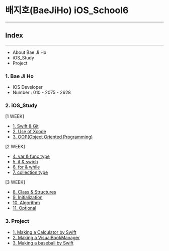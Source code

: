 # 배지호(BaeJiHo) iOS_School6

---

## Index
---

- About Bae Ji Ho
- iOS_Study
- Project

### 1. Bae Ji Ho
>
- IOS Developer
- Number : 010 - 2075 - 2628

### 2. iOS_Study
[1 WEEK]
>
- [1. Swift & Git](./Class/18_01/18_01_09/README.md)
- [2. Use of Xcode](./Class/18_01/18_01_10/README.md)
- [3. OOP(Object Oriented Programming)](./Class/18_01/18_01_11/README.md)

[2 WEEK]
>
- [4. var & func type](./Class/18_01/18_01_15/README.md)
- [5. if & swich](./Class/18_01/18_01_16/README.md)
- [6. for & while](./Class/18_01/18_01_18/README.md)
- [7. collection type](./Class/18_01/18_01_19/README.md)

[3 WEEK]
>
- [8. Class & Structures](./Class/18_01/18_01_22/README.md)
- [9. Initialization](./Class/18_01/18_01_23/README.md)
- [10. Algorithm](./Class/18_01/18_01_24/README.md)
- [11. Optional](./Class/18_01/18_01_25/README.md)

### 3. Project
- [1. Making a Calculator by Swift](./Project/18_01/18_01_12/README.md)
- [2. Making a VisualBookManager](./Project/18_01/18_01_14/README.md)
- [3. Making a baseball by Swift](./Project/18_01/18_01_21/README.md)
